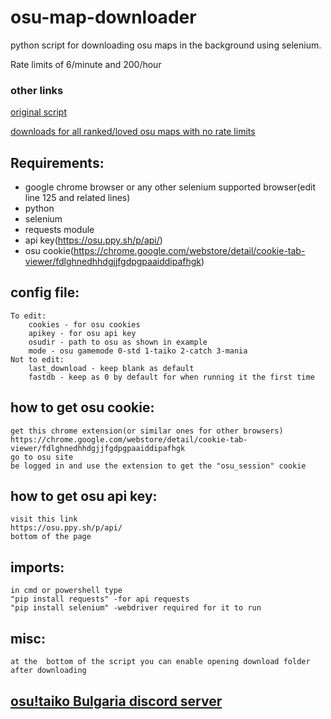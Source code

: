 # osu-map-downloader
python script for downloading osu maps in the background using selenium.

Rate limits of 6/minute and 200/hour 

### other links
[original script](https://osu.ppy.sh/community/forums/topics/692972)


[downloads for all ranked/loved osu maps with no rate limits](https://osu.ppy.sh/community/forums/topics/330552)

## Requirements:
- google chrome browser or any other selenium supported browser(edit line 125 and related lines)
- python
- selenium
- requests module
- api key(<https://osu.ppy.sh/p/api/>)
- osu cookie(<https://chrome.google.com/webstore/detail/cookie-tab-viewer/fdlghnedhhdgjjfgdpgpaaiddipafhgk>)

## config file:
	To edit:
		cookies - for osu cookies
		apikey - for osu api key
		osudir - path to osu as shown in example
		mode - osu gamemode 0-std 1-taiko 2-catch 3-mania
	Not to edit:
		last_download - keep blank as default
		fastdb - keep as 0 by default for when running it the first time


## how to get osu cookie:
	get this chrome extension(or similar ones for other browsers)
	https://chrome.google.com/webstore/detail/cookie-tab-viewer/fdlghnedhhdgjjfgdpgpaaiddipafhgk
	go to osu site
	be logged in and use the extension to get the "osu_session" cookie

## how to get osu api key: 
	visit this link
	https://osu.ppy.sh/p/api/
	bottom of the page

## imports:
	in cmd or powershell type
	"pip install requests" -for api requests
	"pip install selenium" -webdriver required for it to run

## misc:
	at the  bottom of the script you can enable opening download folder after downloading 




## [osu!taiko Bulgaria discord server](https://discord.gg/ryNtbzqJH4)
